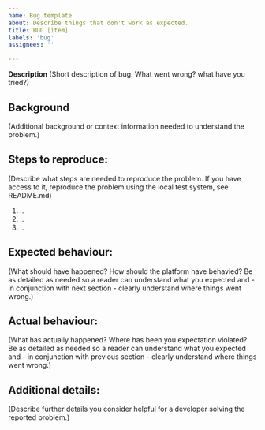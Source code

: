 ```yaml
---
name: Bug template
about: Describe things that don't work as expected.
title: BUG [item]
labels: 'bug'
assignees: ''

---
```


**Description**
(Short description of bug.  What went wrong? what have you tried?)

## Background
(Additional background or context information needed to understand the problem.)

## Steps to reproduce:
(Describe what steps are needed to reproduce the problem.  If you have access to it, reproduce the problem using the local test system, see README.md)
1. ..
2. ..
3. ..

## Expected behaviour:
(What should have happened?  How should the platform have behavied?  Be as detailed as needed so a reader can understand what you expected and - in conjunction with next section - clearly understand where things went wrong.)

## Actual behaviour:
(What has actually happened?  Where has been you expectation violated?  Be as detailed as needed so a reader can understand what you expected and - in conjunction with previous section - clearly understand where things went wrong.)

## Additional details:
(Describe further details you consider helpful for a developer solving the reported problem.)
